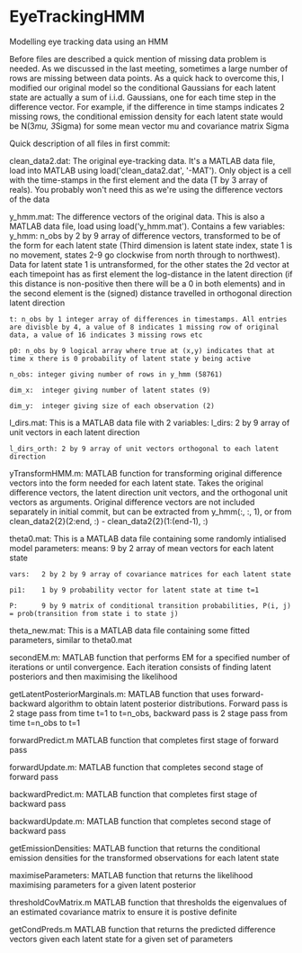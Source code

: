 # EyeTrackingHMM
Modelling eye tracking data using an HMM

Before files are described a quick mention of missing data problem is needed. As we discussed in the last meeting, sometimes a large number of rows are missing between data points. As a quick hack to overcome this, I modified our original model so the conditional Gaussians for each latent state are actually a sum of i.i.d. Gaussians, one for each time step in the difference vector. For example, if the difference in time stamps indicates 2 missing rows, the conditional emission density for each latent state would be N(3*mu, 3*Sigma) for some mean vector mu and covariance matrix Sigma

Quick description of all files in first commit:

clean_data2.dat:	The original eye-tracking data. It's a MATLAB data file, load into MATLAB using load('clean_data2.dat', '-MAT'). Only object is a cell with the time-stamps in the first element and the data (T by 3 array of reals). You probably won't need this as we're using the difference vectors of the data


y_hmm.mat:	The difference vectors of the original data. This is also a MATLAB data file, load using load('y_hmm.mat'). Contains a few variables: 
	y_hmm: n_obs by 2 by 9 array of difference vectors, transformed to be of the form for each latent state (Third dimension is latent state index, state 1 is no movement, states 2-9 go clockwise from north through to northwest). Data for latent state 1 is untransformed, for the other states the 2d vector at each timepoint has as first element the log-distance in the latent direction (if this distance is non-positive then there will be a 0 in both elements) and in the second element is the (signed) distance travelled in orthogonal direction latent direction
	
	t: n_obs by 1 integer array of differences in timestamps. All entries are divisble by 4, a value of 8 indicates 1 missing row of original data, a value of 16 indicates 3 missing rows etc
	
	p0:	n_obs by 9 logical array where true at (x,y) indicates that at time x there is 0 probability of latent state y being active
	
	n_obs: integer giving number of rows in y_hmm (58761)
	
	dim_x:	integer giving number of latent states (9)
	
	dim_y:	integer giving size of each observation (2)

	
l_dirs.mat:	This is a MATLAB data file with 2 variables:
	l_dirs: 2 by 9 array of unit vectors in each latent direction
	
	l_dirs_orth: 2 by 9 array of unit vectors orthogonal to each latent direction

	
yTransformHMM.m:	MATLAB function for transforming original difference vectors into the form needed for each latent state. Takes the original difference vectors, the latent direction unit vectors, and the orthogonal unit vectors as arguments. Original difference vectors are not included separately in initial commit, but can be extracted from y_hmm(:, :, 1), or from clean_data2{2}(2:end, :) - clean_data2{2}(1:(end-1), :)


theta0.mat:	This is a MATLAB data file containing some randomly intialised model parameters:
	means:	9 by 2 array of mean vectors for each latent state
	
	vars:	2 by 2 by 9 array of covariance matrices for each latent state
	
	pi1:	1 by 9 probability vector for latent state at time t=1
	
	P:		9 by 9 matrix of conditional transition probabilities, P(i, j) = prob(transition from state i to state j)

	
theta_new.mat:	This is a MATLAB data file containing some fitted parameters, similar to theta0.mat


secondEM.m:	MATLAB function that performs EM for a specified number of iterations or until convergence. Each iteration consists of finding latent posteriors and then maximising the likelihood


getLatentPosteriorMarginals.m:	MATLAB function that uses forward-backward algorithm to obtain latent posterior distributions. Forward pass is 2 stage pass from time t=1 to t=n_obs, backward pass is 2 stage pass from time t=n_obs to t=1


forwardPredict.m	MATLAB function that completes first stage of forward pass


forwardUpdate.m:	MATLAB function that completes second stage of forward pass


backwardPredict.m:	MATLAB function that completes first stage of backward pass


backwardUpdate.m:	MATLAB function that completes second stage of backward pass


getEmissionDensities:	MATLAB function that returns the conditional emission densities for the transformed observations for each latent state


maximiseParameters:	MATLAB function that returns the likelihood maximising parameters for a given latent posterior


thresholdCovMatrix.m	MATLAB function that thresholds the eigenvalues of an estimated covariance matrix to ensure it is postive definite


getCondPreds.m	MATLAB function that returns the predicted difference vectors given each latent state for a given set of parameters